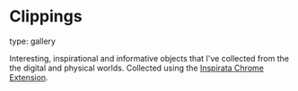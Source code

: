 Clippings
====
type: gallery

Interesting, inspirational and informative objects that I've collected
from the the digital and physical worlds. Collected using the
[Inspirata Chrome Extension](https://inspirata.xyz/).

<script>
InspirataGallery({
  el: '#gallery',
  uid: 'NQ1a0bNO41gc0j3uHQJ4VeCelIW2',
});
</script>
